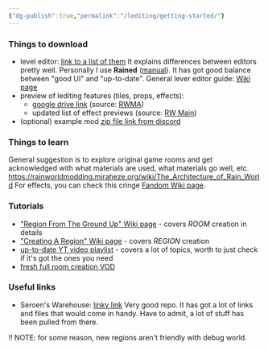 ```yaml
---
{"dg-publish":true,"permalink":"/lediting/getting-started/"}
---
```


### Things to download
- level editor: [link to a list of them](https://seroen.github.io/Seroens-Repo/info.html)
It explains differences between editors pretty well. Personally I use **Rained** ([manual](https://pkhead.github.io/rained/en/)). It has got good balance between "good UI" and "up-to-date". 
General lever editor guide: [Wiki page](https://rainworldmodding.miraheze.org/wiki/Level_Editor)
- preview of lediting features (tiles, props, effects):
    - [google drive link](https://drive.google.com/drive/u/0/folders/1mDhiQAi7CHkGy0Fd6Oi0s8tOZr7H152-) (source: [RWMA](https://discord.com/channels/1083481230839922688/1083506128010358915/1210363538397331567))
    - updated list of effect previews (source: [RW Main](https://discord.com/channels/291184728944410624/838185248981385256/1322828255190843412))
- (optional) example mod [zip file link from discord](https://cdn.discordapp.com/attachments/1083506128010358915/1268631425171591369/modName.zip?ex=67835c55&is=67820ad5&hm=93855c74036745b612ea62ae1ad0518d3a302a42e52f8778d53a662d48efa12f&)
### Things to learn
General suggestion is to explore original game rooms and get acknowledged with what materials are used, what materials go well, etc.
https://rainworldmodding.miraheze.org/wiki/The_Architecture_of_Rain_World
For effects, you can check this cringe [Fandom Wiki page](https://rain-world-modding.fandom.com/wiki/Effects_Editor).
### Tutorials
- ["Region From The Ground Up" Wiki page](https://rainworldmodding.miraheze.org/wiki/Region_From_The_Ground_Up) - covers *ROOM* creation in details
- ["Creating A Region" Wiki page](https://rainworldmodding.miraheze.org/wiki/Creating_A_Region) - covers *REGION* creation
- [up-to-date YT video playlist](https://youtube.com/playlist?list=PLOpeR3bQUKEJIGBJ3TATHBLmNvZwyYioT) - covers a lot of topics, worth to just check if it's got the ones you need
- [fresh full room creation VOD](https://www.youtube.com/watch?v=SoDoDBdaZKw)
### Useful links
- Seroen's Warehouse: [linky link](https://seroen.github.io/Seroens-Repo/index.html)
Very good repo. It has got a lot of links and files that would come in handy. Have to admit, a lot of stuff has been pulled from there.


!! NOTE: for some reason, new regions aren't friendly with debug world. 